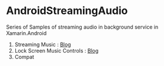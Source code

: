 # AndroidStreamingAudio
Series of Samples of streaming audio in background service in Xamarin.Android

1. Streaming Music : [Blog](http://blog.xamarin.com/background-audio-streaming-with-xamarin.android/)
2. Lock Screen Music Controls : [Blog](http://blog.xamarin.com/lock-screen-music-controls-in-xamarin.android/)
3. Compat
